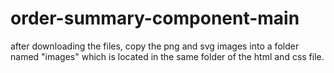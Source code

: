 # order-summary-component-main
after downloading the files, copy the png and svg images into a folder named "images" which is located in the same folder of the html and css file.
